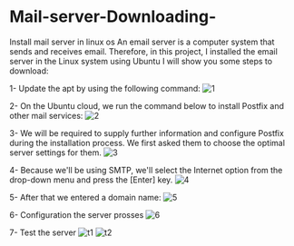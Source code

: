 # Mail-server-Downloading-
Install mail server  in linux os 
An email server is a computer system that sends and receives email. Therefore, in this project, I installed the email server in the Linux system using Ubuntu
I will show you some steps to download:

1- Update the apt by using the following command:
![1](https://user-images.githubusercontent.com/95036158/226746514-95e36650-e684-4916-be91-8082a74e36bf.jpg)

2- On the Ubuntu cloud, we run the command below to install Postfix and other mail services:
![2](https://user-images.githubusercontent.com/95036158/226746622-8d50995f-89db-4d90-89fd-09a50ce664df.jpg)

3- We will be required to supply further information and configure Postfix during the 
installation process. We first asked them to choose the optimal server settings for them.
![3](https://user-images.githubusercontent.com/95036158/226746764-54c18f67-20a8-402f-8b8e-1b86beae98f2.jpg)

4- Because we'll be using SMTP, we'll select the Internet option from the drop-down menu and press the [Enter] key.
![4](https://user-images.githubusercontent.com/95036158/226746950-d6ff9885-f35e-4cbc-9806-0e3ddc0abfd3.jpg)

5- After that we entered a domain name:
![5](https://user-images.githubusercontent.com/95036158/226747118-d475a133-6f3b-48f3-9418-fdd14af173e8.jpg)

6- Configuration the server prosses
![6](https://user-images.githubusercontent.com/95036158/226747263-e78ef121-e777-4f95-a770-c363bc59c145.jpg)

7- Test the server
![t1](https://user-images.githubusercontent.com/95036158/226747350-82d70aa5-62e2-4a16-90a2-be9be5fe09cb.jpg)
![t2](https://user-images.githubusercontent.com/95036158/226747353-af20b356-9c53-40c4-b204-b3b8f68202b4.jpg)
